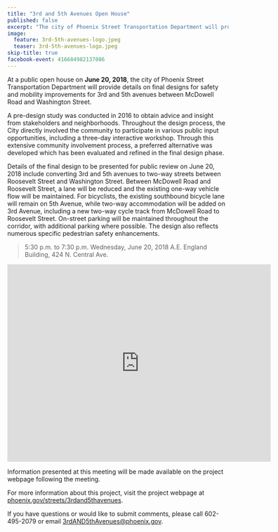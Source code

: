 ```yaml
---
title: "3rd and 5th Avenues Open House"
published: false
excerpt: "The city of Phoenix Street Transportation Department will provide details on final designs for safety and mobility improvements"
image:
  feature: 3rd-5th-avenues-logo.jpeg
  teaser: 3rd-5th-avenues-logo.jpeg
skip-title: true
facebook-event: 416684982137086
---
```


At a public open house on **June 20, 2018**, the city of Phoenix Street Transportation Department will provide details on final designs for safety and mobility improvements for 3rd and 5th avenues between McDowell Road and Washington Street.

A pre-design study was conducted in 2016 to obtain advice and insight from stakeholders and neighborhoods. Throughout the design process, the City directly involved the community to participate in various public input opportunities, including a three-day interactive workshop. Through this extensive community involvement process, a preferred alternative was developed which has been evaluated and refined in the final design phase.

Details of the final design to be presented for public review on June 20, 2018 include converting 3rd and 5th avenues to two-way streets between Roosevelt Street and Washington Street. Between McDowell Road and Roosevelt Street, a lane will be reduced and the existing one-way vehicle flow will be maintained. For bicyclists, the existing southbound bicycle lane will remain on 5th Avenue, while two-way accommodation will be added on 3rd Avenue, including a new two-way cycle track from McDowell Road to Roosevelt Street. On-street parking will be maintained throughout the corridor, with additional parking where possible. The design also reflects numerous specific pedestrian safety enhancements.

> 5:30 p.m. to 7:30 p.m.
> Wednesday, June 20, 2018
> A.E. England Building, 424 N. Central Ave.

<iframe
src="https://www.google.com/maps/embed?pb=!1m14!1m8!1m3!1d13315.399433329078!2d-112.0742314!3d33.453218!3m2!1i1024!2i768!4f13.1!3m3!1m2!1s0x0%3A0x66a20bd8b3414094!2sA.+E.+England+Building%2C!5e0!3m2!1sen!2sus!4v1528576222853"
width="600" height="450" frameborder="0" style="border:0" allowfullscreen></iframe>

Information presented at this meeting will be made available on the project webpage following the meeting.

For more information about this project, visit the project webpage at [phoenix.gov/streets/3rdand5thavenues](http://phoenix.gov/streets/3rdand5thavenues).

If you have questions or would like to submit comments, please call 602-495-2079 or email [3rdAND5thAvenues@phoenix.gov](mailto:3rdAND5thAvenues@phoenix.gov).
